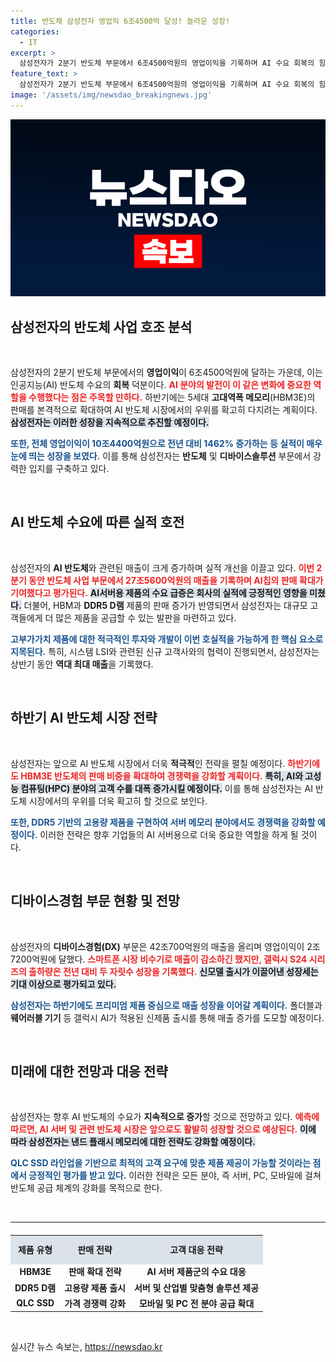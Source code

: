 ```yaml
---
title: 반도체 삼성전자 영업익 6조4500억 달성! 놀라운 성장!
categories:
  - IT
excerpt: >
  삼성전자가 2분기 반도체 부문에서 6조4500억원의 영업이익을 기록하며 AI 수요 회복의 힘을 입증했습니다. 하반기에는 HBM3E 판매 확대와 고부가가치 제품 출시를 통해 AI 반도체 시장에서의 지배력을 더욱 강화할 계획입니다. 클릭해 자세한 소식을 확인하세요!
feature_text: >
  삼성전자가 2분기 반도체 부문에서 6조4500억원의 영업이익을 기록하며 AI 수요 회복의 힘을 입증했습니다. 하반기에는 HBM3E 판매 확대와 고부가가치 제품 출시를 통해 AI 반도체 시장에서의 지배력을 더욱 강화할 계획입니다. 클릭해 자세한 소식을 확인하세요!
image: '/assets/img/newsdao_breakingnews.jpg'
---
```


<p><img src="/assets/img/newsdao_breakingnews.jpg" alt="firstkoreanews 속보" /></p>

<h2 data-ke-size="size26">삼성전자의 반도체 사업 호조 분석</h2>

<p data-ke-size="size16">&nbsp;</p>

<p>삼성전자의 2분기 반도체 부문에서의 <strong>영업이익</strong>이 6조4500억원에 달하는 가운데, 이는 인공지능(AI) 반도체 수요의 <strong>회복</strong> 덕분이다. <b><span style="color: #ee2323;">AI 분야의 발전이 이 같은 변화에 중요한 역할을 수행했다는 점은 주목할 만하다.</span></b> 하반기에는 5세대 <strong>고대역폭 메모리</strong>(HBM3E)의 판매를 본격적으로 확대하여 AI 반도체 시장에서의 우위를 확고히 다지려는 계획이다. <b><span style="background-color: #21538527;">삼성전자는 이러한 성장을 지속적으로 추진할 예정이다.</span></b> </p>

<p><b><span style="color: #1a5490;">또한, 전체 영업이익이 10조4400억원으로 전년 대비 1462% 증가하는 등 실적이 매우 눈에 띄는 성장을 보였다.</span></b> 이를 통해 삼성전자는 <strong>반도체</strong> 및 <strong>디바이스솔루션</strong> 부문에서 강력한 입지를 구축하고 있다.</p>

<p data-ke-size="size16">&nbsp;</p>

<h2 data-ke-size="size26">AI 반도체 수요에 따른 실적 호전</h2>

<p data-ke-size="size16">&nbsp;</p>

<p>삼성전자의 <strong>AI 반도체</strong>와 관련된 매출이 크게 증가하며 실적 개선을 이끌고 있다. <b><span style="color: #ee2323;">이번 2분기 동안 반도체 사업 부문에서 27조5600억원의 매출을 기록하며 AI칩의 판매 확대가 기여했다고 평가된다.</span></b> <b><span style="background-color: #21538527;">AI서버용 제품의 수요 급증은 회사의 실적에 긍정적인 영향을 미쳤다.</span></b> 더불어, HBM과 <strong>DDR5 D램</strong> 제품의 판매 증가가 반영되면서 삼성전자는 대규모 고객들에게 더 많은 제품을 공급할 수 있는 발판을 마련하고 있다.</p>

<p><b><span style="color: #1a5490;">고부가가치 제품에 대한 적극적인 투자와 개발이 이번 호실적을 가능하게 한 핵심 요소로 지목된다.</span></b> 특히, 시스템 LSI와 관련된 신규 고객사와의 협력이 진행되면서, 삼성전자는 상반기 동안 <strong>역대 최대 매출</strong>을 기록했다.</p>

<p data-ke-size="size16">&nbsp;</p>

<h2 data-ke-size="size26">하반기 AI 반도체 시장 전략</h2>

<p data-ke-size="size16">&nbsp;</p>

<p>삼성전자는 앞으로 AI 반도체 시장에서 더욱 <strong>적극적</strong>인 전략을 펼칠 예정이다. <b><span style="color: #ee2323;">하반기에도 HBM3E 반도체의 판매 비중을 확대하여 경쟁력을 강화할 계획이다.</span></b> <b><span style="background-color: #21538527;">특히, AI와 고성능 컴퓨팅(HPC) 분야의 고객 수를 대폭 증가시킬 예정이다.</span></b> 이를 통해 삼성전자는 AI 반도체 시장에서의 우위를 더욱 확고히 할 것으로 보인다.</p>

<p><b><span style="color: #1a5490;">또한, DDR5 기반의 고용량 제품을 구현하여 서버 메모리 분야에서도 경쟁력을 강화할 예정이다.</span></b> 이러한 전략은 향후 기업들의 AI 서버용으로 더욱 중요한 역할을 하게 될 것이다.</p>

<p data-ke-size="size16">&nbsp;</p>

<h2 data-ke-size="size26">디바이스경험 부문 현황 및 전망</h2>

<p data-ke-size="size16">&nbsp;</p>

<p>삼성전자의 <strong>디바이스경험(DX)</strong> 부문은 42조700억원의 매출을 올리며 영업이익이 2조7200억원에 달했다. <b><span style="color: #ee2323;">스마트폰 시장 비수기로 매출이 감소하긴 했지만, 갤럭시 S24 시리즈의 출하량은 전년 대비 두 자릿수 성장을 기록했다.</span></b> <b><span style="background-color: #21538527;">신모델 출시가 이끌어낸 성장세는 기대 이상으로 평가되고 있다.</span></b> </p>

<p><b><span style="color: #1a5490;">삼성전자는 하반기에도 프리미엄 제품 중심으로 매출 성장을 이어갈 계획이다.</span></b> 폴더블과 <strong>웨어러블 기기</strong> 등 갤럭시 AI가 적용된 신제품 출시를 통해 매출 증가를 도모할 예정이다.</p>

<p data-ke-size="size16">&nbsp;</p>

<h2 data-ke-size="size26">미래에 대한 전망과 대응 전략</h2>

<p data-ke-size="size16">&nbsp;</p>

<p>삼성전자는 향후 AI 반도체의 수요가 <strong>지속적으로 증가</strong>할 것으로 전망하고 있다. <b><span style="color: #ee2323;">예측에 따르면, AI 서버 및 관련 반도체 시장은 앞으로도 활발히 성장할 것으로 예상된다.</span></b> <b><span style="background-color: #21538527;">이에 따라 삼성전자는 낸드 플래시 메모리에 대한 전략도 강화할 예정이다.</span></b> </p>

<p><b><span style="color: #1a5490;">QLC SSD 라인업을 기반으로 최적의 고객 요구에 맞춘 제품 제공이 가능할 것이라는 점에서 긍정적인 평가를 받고 있다.</span></b> 이러한 전략은 모든 분야, 즉 서버, PC, 모바일에 걸쳐 반도체 공급 체계의 강화를 목적으로 한다.</p>

<p data-ke-size="size16">&nbsp;</p>

<hr>

<table style="width: 100%; border-collapse: collapse; margin-top: 20px;">
    <tr style="text-align: center; background-color: #21538527;">
        <td style="height: 40px;"><b>제품 유형</b></td>
        <td style="height: 40px;"><b>판매 전략</b></td>
        <td style="height: 40px;"><b>고객 대응 전략</b></td>
    </tr>
    <tr>
        <td style="text-align: center; height: 17px;"><b>HBM3E</b></td>
        <td style="text-align: center; height: 17px;"><b>판매 확대 전략</b></td>
        <td style="text-align: center; height: 17px;"><b>AI 서버 제품군의 수요 대응</b></td>
    </tr>
    <tr>
        <td style="text-align: center; height: 17px;"><b>DDR5 D램</b></td>
        <td style="text-align: center; height: 17px;"><b>고용량 제품 출시</b></td>
        <td style="text-align: center; height: 17px;"><b>서버 및 산업별 맞춤형 솔루션 제공</b></td>
    </tr>
    <tr>
        <td style="text-align: center; height: 17px;"><b>QLC SSD</b></td>
        <td style="text-align: center; height: 17px;"><b>가격 경쟁력 강화</b></td>
        <td style="text-align: center; height: 17px;"><b>모바일 및 PC 전 분야 공급 확대</b></td>
    </tr>
</table>

<p data-ke-size="size16">&nbsp;</p>
실시간 뉴스 속보는, <a href="https://newsdao.kr" rel="dofollow">https://newsdao.kr</a>


